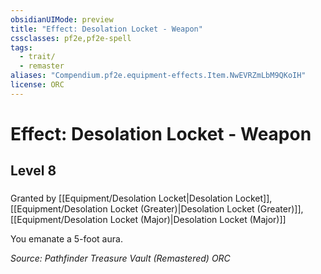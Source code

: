 ```yaml
---
obsidianUIMode: preview
title: "Effect: Desolation Locket - Weapon"
cssclasses: pf2e,pf2e-spell
tags:
  - trait/
  - remaster
aliases: "Compendium.pf2e.equipment-effects.Item.NwEVRZmLbM9QKoIH"
license: ORC
---
```

# Effect: Desolation Locket - Weapon
## Level 8
### 






Granted by [[Equipment/Desolation Locket|Desolation Locket]], [[Equipment/Desolation Locket (Greater)|Desolation Locket (Greater)]], [[Equipment/Desolation Locket (Major)|Desolation Locket (Major)]]

You emanate a 5-foot aura.

*Source: Pathfinder Treasure Vault (Remastered)*
*ORC*